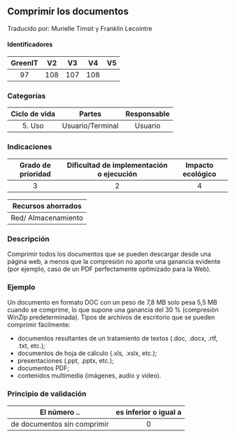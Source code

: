 ## Comprimir los documentos

Traducido por: Murielle Timsit y Franklin Lecointre

#### Identificadores

| GreenIT | V2  | V3  | V4  | V5  |
| :-----: | :-: | :-: | :-: | :-: |
|   97    | 108 | 107 | 108 |     |

### Categorías

| Ciclo de vida |      Partes      | Responsable |
| :-----------: | :--------------: | :---------: |
|    5. Uso     | Usuario/Terminal |   Usuario   |

### Indicaciones

| Grado de prioridad | Dificultad de implementación o ejecución | Impacto ecológico |
| :----------------: | :--------------------------------------: | :---------------: |
|         3          |                    2                     |         4         |

| Recursos ahorrados  |
| :-----------------: |
| Red/ Almacenamiento |

### Descripción

Comprimir todos los documentos que se pueden descargar desde una página web, a menos que la compresión no aporte una ganancia evidente (por ejemplo, caso de un PDF perfectamente optimizado para la Web).

### Ejemplo

Un documento en formato DOC con un peso de 7,8 MB solo pesa 5,5 MB cuando se comprime, lo que supone una ganancia del 30 % (compresión WinZip predeterminada).
Tipos de archivos de escritorio que se pueden comprimir fácilmente:

- documentos resultantes de un tratamiento de textos (.doc, .docx, .rtf, .txt, etc.);
- documentos de hoja de cálculo (.xls, .xslx, etc.);
- presentaciones (.ppt, .pptx, etc.);
- documentos PDF;
- contenidos multimedia (imágenes, audio y vídeo).

### Principio de validación

| El número ..                | es inferior o igual a |
| --------------------------- | :-------------------: |
| de documentos sin comprimir |           0           |
